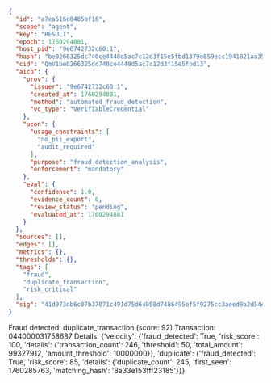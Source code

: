 ```json
{
  "id": "a7ea516d0485bf16",
  "scope": "agent",
  "key": "RESULT",
  "epoch": 1760294881,
  "host_pid": "9e6742732c60:1",
  "hash": "be0266325dc740ce4448d5ac7c12d3f15e5fbd1379e859ecc1941821aa356df3",
  "cid": "QmV1be0266325dc740ce4448d5ac7c12d3f15e5fbd13",
  "aicp": {
    "prov": {
      "issuer": "9e6742732c60:1",
      "created_at": 1760294881,
      "method": "automated_fraud_detection",
      "vc_type": "VerifiableCredential"
    },
    "ucon": {
      "usage_constraints": [
        "no_pii_export",
        "audit_required"
      ],
      "purpose": "fraud_detection_analysis",
      "enforcement": "mandatory"
    },
    "eval": {
      "confidence": 1.0,
      "evidence_count": 0,
      "review_status": "pending",
      "evaluated_at": 1760294881
    }
  },
  "sources": [],
  "edges": [],
  "metrics": {},
  "thresholds": {},
  "tags": [
    "fraud",
    "duplicate_transaction",
    "risk_critical"
  ],
  "sig": "41d973db6c07b37071c491d75d64050d7486495ef5f9275cc3aeed9a2d54ea21"
}
```

Fraud detected: duplicate_transaction (score: 92)
Transaction: 044000031758687
Details: {'velocity': {'fraud_detected': True, 'risk_score': 100, 'details': {'transaction_count': 246, 'threshold': 50, 'total_amount': 99327912, 'amount_threshold': 10000000}}, 'duplicate': {'fraud_detected': True, 'risk_score': 85, 'details': {'duplicate_count': 245, 'first_seen': 1760285763, 'matching_hash': '8a33e153fff23185'}}}